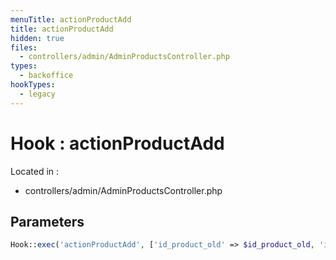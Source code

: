 ```yaml
---
menuTitle: actionProductAdd
title: actionProductAdd
hidden: true
files:
  - controllers/admin/AdminProductsController.php
types:
  - backoffice
hookTypes:
  - legacy
---
```


# Hook : actionProductAdd

Located in :

  - controllers/admin/AdminProductsController.php

## Parameters

```php
Hook::exec('actionProductAdd', ['id_product_old' => $id_product_old, 'id_product' => (int) $product->id, 'product' => $product]);
```